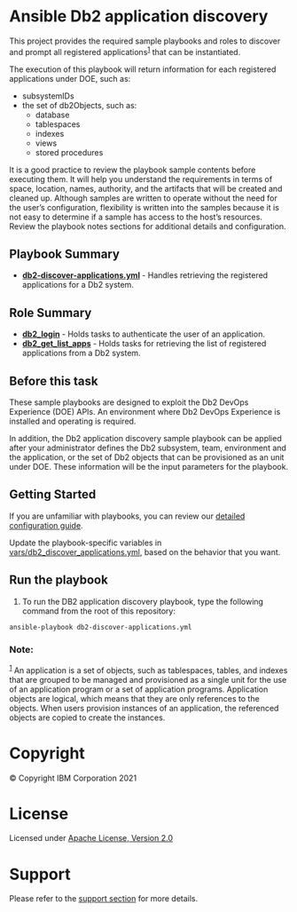 # Ansible Db2 application discovery

This project provides the required sample playbooks and roles to discover and prompt all registered applications<sup>[1](#footnote1)</sup> that can be instantiated.

The execution of this playbook will return information for each registered applications under DOE, such as:
- subsystemIDs
- the set of db2Objects, such as:
  - database
  - tablespaces
  - indexes
  - views
  - stored procedures

It is a good practice to review the playbook sample contents before executing them. It will help you understand the requirements in terms of space, location, names, authority, and the artifacts that will be created and cleaned up. Although samples are written to operate without the need for the user’s configuration, flexibility is written into the samples because it is not easy to determine if a sample has access to the host’s resources. Review the playbook notes sections for additional details and configuration.

## Playbook Summary

- [**db2-discover-applications.yml**](db2-discover-applications.yml) - Handles retrieving the registered applications for a Db2 system.

## Role Summary

- [**db2_login**](roles/db2_login/README.md) - Holds tasks to authenticate the user of an application.
- [**db2_get_list_apps**](roles/db2_get_list_apps/README.md) - Holds tasks for retrieving the list of registered applications from a Db2 system.

## Before this task

These sample playbooks are designed to exploit the Db2 DevOps Experience (DOE) APIs. An environment where Db2 DevOps Experience is installed and operating is required.

In addition, the Db2 application discovery sample playbook can be applied after your administrator defines the Db2 subsystem, team, environment and the application, or the set of Db2 objects that can be provisioned as an unit under DOE. These information will be the input parameters for the playbook.

## Getting Started

If you are unfamiliar with playbooks, you can review our
[detailed configuration guide](https://github.com/IBM/z_ansible_collections_samples/blob/master/docs/share/zos_core/configuration_guide.md).

Update the playbook-specific variables in [vars/db2_discover_applications.yml](vars/db2_discover_applications.yml), based on the behavior that you want.

## Run the playbook

1. To run the DB2 application discovery playbook, type the following command from the root of this repository:

  `ansible-playbook db2-discover-applications.yml`

### Note: 
<sup>[1](#footnote1)</sup> An application is a set of objects, such as tablespaces, tables, and indexes that are grouped to be managed and provisioned as a single unit for the use of an application program or a set of application programs. Application objects are logical, which means that they are only references to the objects. When users provision instances of an application, the referenced objects are copied to create the instances.

# Copyright

© Copyright IBM Corporation 2021

# License

Licensed under [Apache License,
Version 2.0](https://opensource.org/licenses/Apache-2.0)

# Support

Please refer to the [support section](https://github.com/IBM/z_ansible_collections_samples/blob/master/README.md#support) for more
details.
